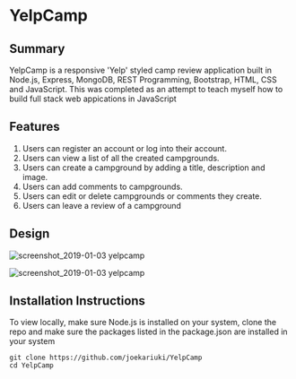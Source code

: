 # YelpCamp
 
## Summary
YelpCamp is a responsive 'Yelp' styled camp review application built in Node.js, Express, MongoDB, REST Programming, Bootstrap, HTML, CSS and JavaScript. This was completed as an attempt to teach myself how to build full stack web appications in JavaScript


## Features
1. Users can register an account or log into their account.
2. Users can view a list of all the created campgrounds.
2. Users can create a campground by adding a title, description and image.
3. Users can add comments to campgrounds.
4. Users can edit or delete campgrounds or comments they create.
5. Users can leave a review of a campground

## Design
![screenshot_2019-01-03 yelpcamp](https://user-images.githubusercontent.com/19616063/50673156-333cf280-0faa-11e9-9429-83b90d930140.png)

![screenshot_2019-01-03 yelpcamp](https://user-images.githubusercontent.com/19616063/50673169-4ea7fd80-0faa-11e9-821c-1f63b87e2819.jpg)

## Installation Instructions
To view locally, make sure Node.js is installed on your system, clone the repo and make sure the packages listed in the package.json are installed in your system

```
git clone https://github.com/joekariuki/YelpCamp
cd YelpCamp

```



